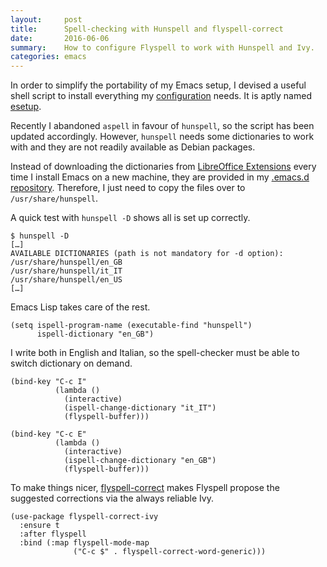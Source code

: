 ```yaml
---
layout:     post
title:      Spell-checking with Hunspell and flyspell-correct
date:       2016-06-06
summary:    How to configure Flyspell to work with Hunspell and Ivy.
categories: emacs
---
```


In order to simplify the portability of my Emacs setup, I devised a useful shell
script to install everything my
[configuration](https://github.com/manuel-uberti/.emacs.d) needs. It is aptly
named [esetup](https://github.com/manuel-uberti/.emacs.d/blob/master/esetup).

Recently I abandoned `aspell` in favour of `hunspell`, so the script has been
updated accordingly. However, `hunspell` needs some dictionaries to work with
and they are not readily available as Debian packages.

Instead of downloading the dictionaries from
[LibreOffice Extensions](http://extensions.libreoffice.org/) every time
I install Emacs on a new machine, they are provided in my
[.emacs.d repository](https://github.com/manuel-uberti/.emacs.d/tree/master/etc/dictionaries).
Therefore, I just need to copy the files over to `/usr/share/hunspell`.

A quick test with `hunspell -D` shows all is set up correctly.

``` console
$ hunspell -D
[…]
AVAILABLE DICTIONARIES (path is not mandatory for -d option):
/usr/share/hunspell/en_GB
/usr/share/hunspell/it_IT
/usr/share/hunspell/en_US
[…]

```

Emacs Lisp takes care of the rest.

``` emacs-lisp
(setq ispell-program-name (executable-find "hunspell")
      ispell-dictionary "en_GB")
```

I write both in English and Italian, so the spell-checker must be able to switch
dictionary on demand.

``` emacs-lisp
(bind-key "C-c I"
          (lambda ()
            (interactive)
            (ispell-change-dictionary "it_IT")
            (flyspell-buffer)))

(bind-key "C-c E"
          (lambda ()
            (interactive)
            (ispell-change-dictionary "en_GB")
            (flyspell-buffer)))
```

To make things nicer,
[flyspell-correct](https://github.com/d12frosted/flyspell-correct) makes
Flyspell propose the suggested corrections via the always reliable Ivy.

``` emacs-lisp
(use-package flyspell-correct-ivy
  :ensure t
  :after flyspell
  :bind (:map flyspell-mode-map
              ("C-c $" . flyspell-correct-word-generic)))
```
